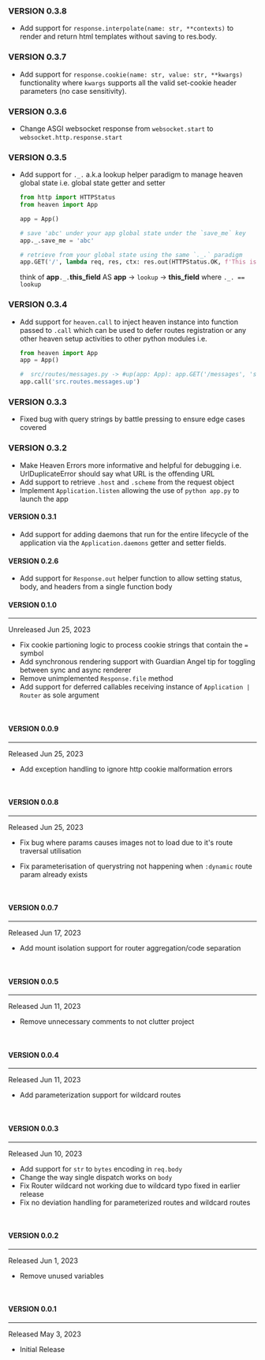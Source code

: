 ### VERSION 0.3.8
- Add support for `response.interpolate(name: str, **contexts)` to render and return html templates without saving to res.body.

### VERSION 0.3.7
- Add support for `response.cookie(name: str, value: str, **kwargs)` functionality where `kwargs` supports
		all the valid set-cookie header parameters (no case sensitivity).

### VERSION 0.3.6
- Change ASGI websocket response from `websocket.start` to `websocket.http.response.start`

### VERSION 0.3.5
- Add support for `._.` a.k.a lookup helper paradigm to manage heaven global state i.e. global state getter and setter
	```py
	from http import HTTPStatus
	from heaven import App

	app = App()

	# save 'abc' under your app global state under the `save_me` key
	app._.save_me = 'abc'

	# retrieve from your global state using the same `._.` paradigm
	app.GET('/', lambda req, res, ctx: res.out(HTTPStatus.OK, f'This is what you saved: {req.app._.save_me}'))
	```
	think of **app**`._.`**this_field** AS **app** -> `lookup` -> **this_field** where `._. == lookup`

### VERSION 0.3.4
- Add support for `heaven.call` to inject heaven instance into function passed to `.call` which
	can be used to defer routes registration or any other heaven setup activities to other python modules i.e.
	```py
	from heaven import App
	app = App()

	#  src/routes/messages.py -> #up(app: App): app.GET('/messages', 'src.controllers.messages.tables')
	app.call('src.routes.messages.up')
	```

### VERSION 0.3.3
- Fixed bug with query strings by battle pressing to ensure edge cases covered

### VERSION 0.3.2
- Make Heaven Errors more informative and helpful for debugging i.e. UrlDuplicateError should say what URL is the offending URL
- Add support to retrieve `.host` and `.scheme` from the request object
- Implement `Application.listen` allowing the use of `python app.py` to launch the app

#### VERSION 0.3.1

- Add support for adding daemons that run for the entire lifecycle of the application via
	the `Application.daemons` getter and setter fields.


#### VERSION 0.2.6

- Add support for `Response.out` helper function to allow setting status, body, and headers from a single function body


#### VERSION 0.1.0
------------------

Unreleased Jun 25, 2023

- Fix cookie partioning logic to process cookie strings that contain the `=` symbol
- Add synchronous rendering support with Guardian Angel tip for toggling between sync and async renderer
- Remove unimplemented `Response.file` method
- Add support for deferred callables receiving instance of `Application | Router` as sole argument

&nbsp;


#### VERSION 0.0.9
------------------

Released Jun 25, 2023

- Add exception handling to ignore http cookie malformation errors

&nbsp;



#### VERSION 0.0.8
------------------

Released Jun 25, 2023


- Fix bug where params causes images not to load due to it's route traversal utilisation

- Fix parameterisation of querystring not happening when `:dynamic` route param already exists

&nbsp;


#### VERSION 0.0.7
------------------

Released Jun 17, 2023

- Add mount isolation support for router aggregation/code separation

&nbsp;


#### VERSION 0.0.5
------------------

Released Jun 11, 2023

- Remove unnecessary comments to not clutter project

&nbsp;


#### VERSION 0.0.4
------------------

Released Jun 11, 2023

- Add parameterization support for wildcard routes

&nbsp;


#### VERSION 0.0.3
------------------

Released Jun 10, 2023

- Add support for ```str``` to ```bytes``` encoding in ```req.body```
- Change the way single dispatch works on ```body```
- Fix Router wildcard not working due to wildcard typo fixed in earlier release
- Fix no deviation handling for parameterized routes and wildcard routes

&nbsp;


#### VERSION 0.0.2
------------------

Released Jun 1, 2023

- Remove unused variables

&nbsp;


#### VERSION 0.0.1
------------------

Released May 3, 2023

- Initial Release
